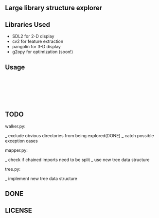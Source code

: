 Large library structure explorer
-----



Libraries Used
-----

* SDL2 for 2-D display
* cv2 for feature extraction
* pangolin for 3-D display
* g2opy for optimization (soon!)


Usage
-----

```





 
```



   

TODO
-----


walker.py:

_ exclude obvious directories from being explored(DONE)
_ catch possible exception cases


mapper.py:

_ check if chained imports need to be split
_ use new tree data structure 


tree.py:

_ implement new tree data structure 




DONE
-----




LICENSE
-----






